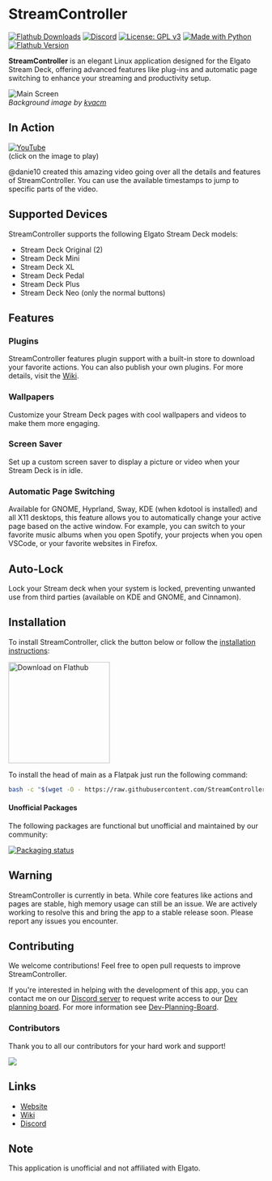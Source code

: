 # StreamController

[![Flathub Downloads](https://img.shields.io/flathub/downloads/com.core447.StreamController?style=flat&label=Flathub%20Downloads&link=https%3A%2F%2Fflathub.org%2Fapps%2Fcom.core447.StreamController)](https://flathub.org/apps/com.core447.StreamController)
[![Discord](https://img.shields.io/discord/1221536306367303690?label=Discord&link=https%3A%2F%2Fdiscord.gg%2FMSyHM8TN3u)](https://discord.gg/MSyHM8TN3u)
[![License: GPL v3](https://img.shields.io/badge/License-GPLv3-blue.svg)](https://www.gnu.org/licenses/gpl-3.0)
[![Made with Python](https://img.shields.io/badge/Made%20with-Python-ff7b3f.svg)](https://www.python.org/)
[![Flathub Version](https://img.shields.io/flathub/v/com.core447.StreamController?label=Flathub%20Version)](https://flathub.org/apps/com.core447.StreamController)

**StreamController** is an elegant Linux application designed for the Elgato Stream Deck, offering advanced features like plug-ins and automatic page switching to enhance your streaming and productivity setup.

![Main Screen](https://core447.com/assets/screenshots/main_screen.png)  
*Background image by [kvacm](https://kvacm.artstation.com)*

## In Action
[![YouTube](http://i.ytimg.com/vi/kIJOj_6Jimk/hqdefault.jpg)](https://www.youtube.com/watch?v=kIJOj_6Jimk)  
(click on the image to play)

@danie10 created this amazing video going over all the details and features of StreamController. You can use the available timestamps to jump to specific parts of the video.

## Supported Devices

StreamController supports the following Elgato Stream Deck models:

- Stream Deck Original (2)
- Stream Deck Mini
- Stream Deck XL
- Stream Deck Pedal
- Stream Deck Plus
- Stream Deck Neo (only the normal buttons)

## Features

### Plugins

StreamController features plugin support with a built-in store to download your favorite actions. You can also publish your own plugins. For more details, visit the [Wiki](https://streamcontroller.github.io/docs).

### Wallpapers

Customize your Stream Deck pages with cool wallpapers and videos to make them more engaging.

### Screen Saver

Set up a custom screen saver to display a picture or video when your Stream Deck is in idle.

### Automatic Page Switching

Available for GNOME, Hyprland, Sway, KDE (when kdotool is installed) and all X11 desktops, this feature allows you to automatically change your active page based on the active window. For example, you can switch to your favorite music albums when you open Spotify, your projects when you open VSCode, or your favorite websites in Firefox.

## Auto-Lock

Lock your Stream deck when your system is locked, preventing unwanted use from third parties (available on KDE and GNOME, and Cinnamon).

## Installation

To install StreamController, click the button below or follow the [installation instructions](https://streamcontroller.github.io/docs/latest/installation/):

<a href='https://flathub.org/apps/details/com.core447.StreamController'><img width='200px' alt='Download on Flathub' src='https://flathub.org/assets/badges/flathub-badge-en.png'/></a>

To install the head of main as a Flatpak just run the following command:

```sh
bash -c "$(wget -O - https://raw.githubusercontent.com/StreamController/StreamController/main/flatpak/install.sh)"
```

#### Unofficial Packages

The following packages are functional but unofficial and maintained by our community:

[![Packaging status](https://repology.org/badge/vertical-allrepos/streamcontroller.svg)](https://repology.org/project/streamcontroller/versions)

## Warning

StreamController is currently in beta. While core features like actions and pages are stable, high memory usage can still be an issue. We are actively working to resolve this and bring the app to a stable release soon. Please report any issues you encounter.

## Contributing

We welcome contributions! Feel free to open pull requests to improve StreamController.

If you're interested in helping with the development of this app, you can contact me on our [Discord server](https://discord.gg/MSyHM8TN3u) to request write access to our [Dev planning board](https://github.com/orgs/StreamController/projects/2). For more information see [Dev-Planning-Board](Dev-Planning-Board.md).

### Contributors

Thank you to all our contributors for your hard work and support!

<a href="https://github.com/streamcontroller/streamcontroller/graphs/contributors">
  <img src="https://contrib.rocks/image?repo=streamcontroller/streamcontroller"/>
</a>

## Links

- [Website](https://core447.com)
- [Wiki](https://streamcontroller.github.io/docs)
- [Discord](https://discord.gg/MSyHM8TN3u)

## Note

This application is unofficial and not affiliated with Elgato.
